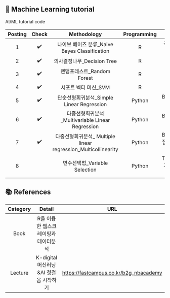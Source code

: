 ##  📂 Machine Learning tutorial
AI/ML tutorial code

| Posting | Check | Methodology | Programming | Detail |
| :------: |:---: | :------------: | :--: | :------------------: | 
| 1 | ✔️ | 나이브 베이즈 분류_Naive Bayes Classification  | R | 국회의원 투표 성향 |
| 2 | ✔️ | 의사결정나무_Decision Tree | R | 유방암 진단 |
| 3 | ✔️ | 랜덤포레스트_Random Forest | R | 유방암 진단 |
| 4 | ✔️ | 서포트 벡터 머신_SVM | R | iris 데이터 |
| 5 | ✔️ | 단순선형회귀분석_Simple Linear Regression | Python | Boston house 집값 예측 |
| 6 | ✔️ | 다중선형회귀분석_Multivariable Linear Regression | Python | Boston house 집값 예측 |
| 7 | ✔️ | 다중선형회귀분석_ Multiple linear regression_Multicollinearity | Python | Boston house 집값 예측+다중공산성 진단 |
| 8 |  | 변수선택법_Variable Selection | Python |  ToyotaCorolla 자동차가격 예측 |

## 📚 References
| Category | Detail | URL |
| :------: | :------------: | :--: | 
| Book | R을 이용한 웹스크레이핑과 데이터분석 |  |
| Lecture  | K-digital 머신러닝&AI 첫걸음 시작하기| https://fastcampus.co.kr/b2g_nbacademy |
